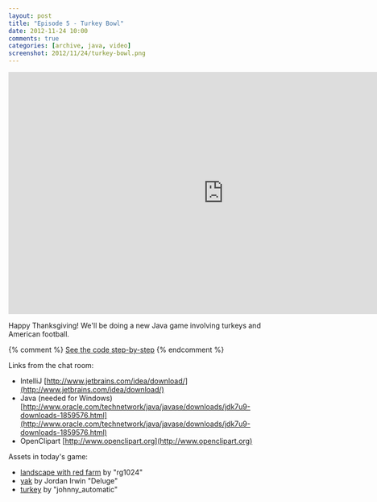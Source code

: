 ```yaml
---
layout: post
title: "Episode 5 - Turkey Bowl"
date: 2012-11-24 10:00
comments: true
categories: [archive, java, video]
screenshot: 2012/11/24/turkey-bowl.png
---
```


<iframe width="853" height="480" src="http://www.youtube.com/embed/NTpAjlpKd5U?vq=hd720" frameborder="0" allowfullscreen></iframe>

Happy Thanksgiving!  We'll be doing a new Java game involving turkeys and American football.

{% comment %}
<a href="https://github.com/buildsomethingawesome/121110-bouncing-babies/commits/master">See the code step-by-step</a>
{% endcomment %}

Links from the chat room:

* IntelliJ  [http://www.jetbrains.com/idea/download/](http://www.jetbrains.com/idea/download/)
* Java (needed for Windows)  [http://www.oracle.com/technetwork/java/javase/downloads/jdk7u9-downloads-1859576.html](http://www.oracle.com/technetwork/java/javase/downloads/jdk7u9-downloads-1859576.html)
* OpenClipart  [http://www.openclipart.org](http://www.openclipart.org)

Assets in today's game:

* [landscape with red farm](http://openclipart.org/detail/31861/landscape-with-red-farm-by-rg1024) by "rg1024"
* [yak](http://openclipart.org/detail/105703/yak-by-deluge-105703) by Jordan Irwin "Deluge"
* [turkey](http://openclipart.org/detail/1252/turkey-by-johnny_automatic-1252) by "johnny_automatic"